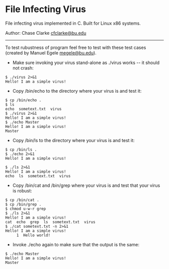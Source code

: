 # File Infecting Virus
File infecting virus implemented in C. Built for Linux x86 systems.

Author: Chase Clarke cfclarke@bu.edu


- - - -

To test rubustness of program feel free to test with these test cases 
(created by Manuel Egele megele@bu.edu).



* Make sure invoking your virus stand-alone as ./virus works -- it should not
crash:
```
$ ./virus 2>&1
Hello! I am a simple virus!
```
* Copy /bin/echo to the directory where your virus is and test it:
```
$ cp /bin/echo .
$ ls
echo  sometext.txt  virus
$ ./virus 2>&1
Hello! I am a simple virus!
$ ./echo Master
Hello! I am a simple virus!
Master
```
* Copy /bin/ls to the directory where your virus is and test it:
```
$ cp /bin/ls .
$ ./echo 2>&1
Hello! I am a simple virus!

$ ./ls 2>&1
Hello! I am a simple virus!
echo  ls  sometext.txt  virus
```
* Copy /bin/cat and /bin/grep where your virus is and test that your virus is
robust:
```
$ cp /bin/cat .
$ cp /bin/grep .
$ chmod u-w-r grep
$ ./ls 2>&1
Hello! I am a simple virus!
cat  echo  grep  ls  sometext.txt  virus
$ ./cat sometext.txt -n 2>&1
Hello! I am a simple virus!
     1  Hello world!
```
* Invoke ./echo again to make sure that the output is the same:
```
$ ./echo Master
Hello! I am a simple virus!
Master

